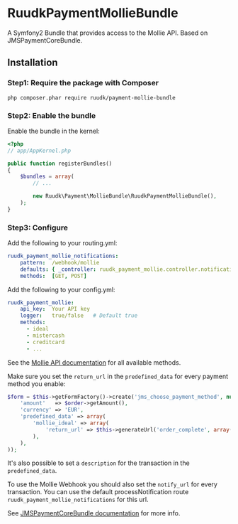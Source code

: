 RuudkPaymentMollieBundle
========================

A Symfony2 Bundle that provides access to the Mollie API. Based on JMSPaymentCoreBundle.

## Installation

### Step1: Require the package with Composer

````
php composer.phar require ruudk/payment-mollie-bundle
````

### Step2: Enable the bundle

Enable the bundle in the kernel:

``` php
<?php
// app/AppKernel.php

public function registerBundles()
{
    $bundles = array(
        // ...

        new Ruudk\Payment\MollieBundle\RuudkPaymentMollieBundle(),
    );
}
```

### Step3: Configure

Add the following to your routing.yml:
```yaml
ruudk_payment_mollie_notifications:
    pattern:  /webhook/mollie
    defaults: { _controller: ruudk_payment_mollie.controller.notification:processNotification }
    methods:  [GET, POST]
```

Add the following to your config.yml:
```yaml
ruudk_payment_mollie:
    api_key:  Your API key
    logger:   true/false   # Default true
    methods:
      - ideal
      - mistercash
      - creditcard
      - ...
```
See the [Mollie API documentation](https://www.mollie.nl/files/documentatie/payments-api.html) for all available methods.

Make sure you set the `return_url` in the `predefined_data` for every payment method you enable:
````php
$form = $this->getFormFactory()->create('jms_choose_payment_method', null, array(
    'amount'   => $order->getAmount(),
    'currency' => 'EUR',
    'predefined_data' => array(
        'mollie_ideal' => array(
            'return_url' => $this->generateUrl('order_complete', array(), true),
        ),
    ),
));
````
It's also possible to set a `description` for the transaction in the `predefined_data`.

To use the Mollie Webhook you should also set the `notify_url` for every transaction. You can use the default 
processNotification route `ruudk_payment_mollie_notifications` for this url.

See [JMSPaymentCoreBundle documentation](http://jmsyst.com/bundles/JMSPaymentCoreBundle/master/usage) for more info.

